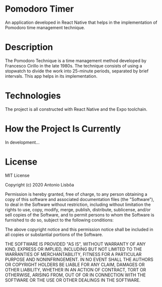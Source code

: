 # Pomodoro Timer
An application developed in React Native that helps in the implementation of Pomodoro time management technique.

# Description
The Pomodoro Technique is a time management method developed by Francesco Cirillo in the late 1980s. The technique consists of using a stopwatch to divide the work into 25-minute periods, separated by brief intervals. This app helps in its implementation.

# Technologies
The project is all constructed with React Native and the Expo toolchain.

# How the Project Is Currently
In development...

# License
MIT License

Copyright (c) 2020 Antonio Lisbôa

Permission is hereby granted, free of charge, to any person obtaining a copy
of this software and associated documentation files (the "Software"), to deal
in the Software without restriction, including without limitation the rights
to use, copy, modify, merge, publish, distribute, sublicense, and/or sell
copies of the Software, and to permit persons to whom the Software is
furnished to do so, subject to the following conditions:

The above copyright notice and this permission notice shall be included in all
copies or substantial portions of the Software.

THE SOFTWARE IS PROVIDED "AS IS", WITHOUT WARRANTY OF ANY KIND, EXPRESS OR
IMPLIED, INCLUDING BUT NOT LIMITED TO THE WARRANTIES OF MERCHANTABILITY,
FITNESS FOR A PARTICULAR PURPOSE AND NONINFRINGEMENT. IN NO EVENT SHALL THE
AUTHORS OR COPYRIGHT HOLDERS BE LIABLE FOR ANY CLAIM, DAMAGES OR OTHER
LIABILITY, WHETHER IN AN ACTION OF CONTRACT, TORT OR OTHERWISE, ARISING FROM,
OUT OF OR IN CONNECTION WITH THE SOFTWARE OR THE USE OR OTHER DEALINGS IN THE
SOFTWARE.
